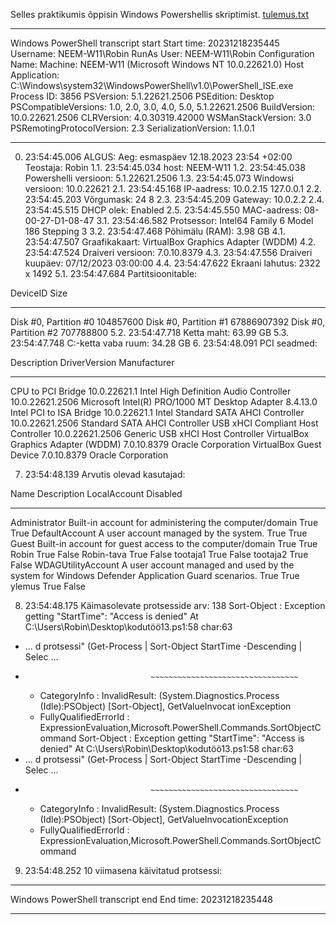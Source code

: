 Selles praktikumis õppisin Windows Powershellis skriptimist.
[tulemus.txt](https://github.com/RobinHenrik/opsys23/files/13708910/tulemus.txt)
**********************
Windows PowerShell transcript start
Start time: 20231218235445
Username: NEEM-W11\Robin
RunAs User: NEEM-W11\Robin
Configuration Name: 
Machine: NEEM-W11 (Microsoft Windows NT 10.0.22621.0)
Host Application: C:\Windows\system32\WindowsPowerShell\v1.0\PowerShell_ISE.exe
Process ID: 3856
PSVersion: 5.1.22621.2506
PSEdition: Desktop
PSCompatibleVersions: 1.0, 2.0, 3.0, 4.0, 5.0, 5.1.22621.2506
BuildVersion: 10.0.22621.2506
CLRVersion: 4.0.30319.42000
WSManStackVersion: 3.0
PSRemotingProtocolVersion: 2.3
SerializationVersion: 1.1.0.1
**********************
0.	23:54:45.006	ALGUS:	Aeg: esmaspäev 12.18.2023 23:54 +02:00 Teostaja: Robin
1.1.	23:54:45.034	host:	NEEM-W11
1.2.	23:54:45.038	Powershelli versioon:	5.1.22621.2506
1.3.	23:54:45.073	Windowsi versioon:	10.0.22621
2.1.	23:54:45.168	IP-aadress:
10.0.2.15
127.0.0.1
2.2.	23:54:45.203	Võrgumask:
24
8
2.3.	23:54:45.209	Gateway:	10.0.2.2
2.4.	23:54:45.515	DHCP olek:	Enabled
2.5.	23:54:45.550	MAC-aadress:	08-00-27-D1-08-47
3.1.	23:54:46.582	Protsessor:	Intel64 Family 6 Model 186 Stepping 3
3.2.	23:54:47.468	Põhimälu (RAM):	3.98 GB
4.1.	23:54:47.507	Graafikakaart:	VirtualBox Graphics Adapter (WDDM)
4.2.	23:54:47.524	Draiveri versioon:	7.0.10.8379
4.3.	23:54:47.556	Draiveri kuupäev:	07/12/2023 03:00:00
4.4.	23:54:47.622	Ekraani lahutus:
2322
x
1492
5.1.	23:54:47.684	Partitsioonitable:

DeviceID                     Size
--------                     ----
Disk #0, Partition #0   104857600
Disk #0, Partition #1 67886907392
Disk #0, Partition #2   707788800
5.2.	23:54:47.718	Ketta maht:	63.99 GB
5.3.	23:54:47.748	C:-ketta vaba ruum:	34.28 GB
6.	23:54:48.091	PCI seadmed:



Description                          DriverVersion   Manufacturer
-----------                          -------------   ------------
CPU to PCI Bridge                    10.0.22621.1    Intel
High Definition Audio Controller     10.0.22621.2506 Microsoft
Intel(R) PRO/1000 MT Desktop Adapter 8.4.13.0        Intel
PCI to ISA Bridge                    10.0.22621.1    Intel
Standard SATA AHCI Controller        10.0.22621.2506 Standard SATA AHCI Controller
USB xHCI Compliant Host Controller   10.0.22621.2506 Generic USB xHCI Host Controller
VirtualBox Graphics Adapter (WDDM)   7.0.10.8379     Oracle Corporation
VirtualBox Guest Device              7.0.10.8379     Oracle Corporation


7.	23:54:48.139	Arvutis olevad kasutajad:

Name               Description                                                                                     LocalAccount Disabled
----               -----------                                                                                     ------------ --------
Administrator      Built-in account for administering the computer/domain                                                  True     True
DefaultAccount     A user account managed by the system.                                                                   True     True
Guest              Built-in account for guest access to the computer/domain                                                True     True
Robin                                                                                                                      True    False
Robin-tava                                                                                                                 True    False
tootaja1                                                                                                                   True    False
tootaja2                                                                                                                   True    False
WDAGUtilityAccount A user account managed and used by the system for Windows Defender Application Guard scenarios.         True     True
ylemus                                                                                                                     True    False


8.	23:54:48.175	Käimasolevate protsesside arv:	138
Sort-Object : Exception getting "StartTime": "Access is denied"
At C:\Users\Robin\Desktop\kodutöö13.ps1:58 char:63
+ ... d protsessi" (Get-Process | Sort-Object StartTime -Descending | Selec ...
+                                 ~~~~~~~~~~~~~~~~~~~~~~~~~~~~~~~~~
    + CategoryInfo          : InvalidResult: (System.Diagnostics.Process (Idle):PSObject) [Sort-Object], GetValueInvocat
ionException
    + FullyQualifiedErrorId : ExpressionEvaluation,Microsoft.PowerShell.Commands.SortObjectCommand
Sort-Object : Exception getting "StartTime": "Access is denied"
At C:\Users\Robin\Desktop\kodutöö13.ps1:58 char:63
+ ... d protsessi" (Get-Process | Sort-Object StartTime -Descending | Selec ...
+                                 ~~~~~~~~~~~~~~~~~~~~~~~~~~~~~~~~~
    + CategoryInfo          : InvalidResult: (System.Diagnostics.Process (Idle):PSObject) [Sort-Object], GetValueInvocationException
    + FullyQualifiedErrorId : ExpressionEvaluation,Microsoft.PowerShell.Commands.SortObjectCommand

9.	23:54:48.252	10 viimasena käivitatud protsessi:

**********************
Windows PowerShell transcript end
End time: 20231218235448
**********************
